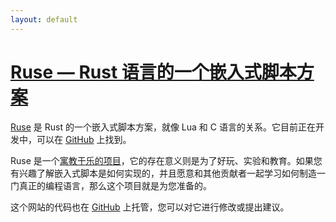 ```yaml
---
layout: default
---
```


<h1><a href="{{ site.baseurl }}/">Ruse &mdash; Rust 语言的一个嵌入式脚本方案</a></h1>

[Ruse][ruse-lang] 是 Rust 的一个嵌入式脚本方案，就像 Lua 和 C 语言的关系。它目前正在开发中，可以在 [GitHub][ruse] 上找到。

Ruse 是一个[寓教于乐的项目][stress-free]，它的存在意义则是为了好玩、实验和教育。如果您有兴趣了解嵌入式脚本是如何实现的，并且愿意和其他贡献者一起学习如何制造一门真正的编程语言，那么这个项目就是为您准备的。



这个网站的代码也在 [GitHub][website] 上托管，您可以对它进行修改或提出建议。

[ruse-lang]: https://github.com/ruse-lang/
[ruse]: https://github.com/ruse-lang/ruse
[stress-free]: https://github.com/ruse-lang/stress-free-manifesto
[langs-in-rust]: https://github.com/ruse-lang/langs-in-rust
[website]: https://github.com/ruse-lang/ruse-lang.github.io


